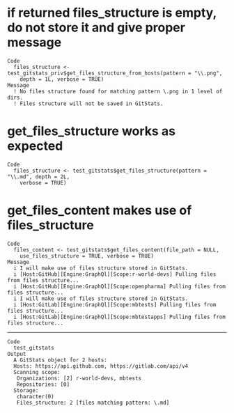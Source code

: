 # if returned files_structure is empty, do not store it and give proper message

    Code
      files_structure <- test_gitstats_priv$get_files_structure_from_hosts(pattern = "\\.png",
        depth = 1L, verbose = TRUE)
    Message
      ! No files structure found for matching pattern \.png in 1 level of dirs.
      ! Files structure will not be saved in GitStats.

# get_files_structure works as expected

    Code
      files_structure <- test_gitstats$get_files_structure(pattern = "\\.md", depth = 2L,
        verbose = TRUE)

# get_files_content makes use of files_structure

    Code
      files_content <- test_gitstats$get_files_content(file_path = NULL,
        use_files_structure = TRUE, verbose = TRUE)
    Message
      i I will make use of files structure stored in GitStats.
      i [Host:GitHub][Engine:GraphQl][Scope:r-world-devs] Pulling files from files structure...
      i [Host:GitHub][Engine:GraphQl][Scope:openpharma] Pulling files from files structure...
      i I will make use of files structure stored in GitStats.
      i [Host:GitLab][Engine:GraphQl][Scope:mbtests] Pulling files from files structure...
      i [Host:GitLab][Engine:GraphQl][Scope:mbtestapps] Pulling files from files structure...

---

    Code
      test_gitstats
    Output
      A GitStats object for 2 hosts: 
      Hosts: https://api.github.com, https://gitlab.com/api/v4
      Scanning scope: 
       Organizations: [2] r-world-devs, mbtests
       Repositories: [0] 
      Storage: 
       character(0)
       Files_structure: 2 [files matching pattern: \.md]

